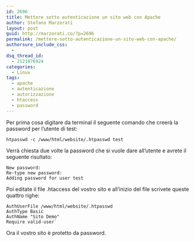 ```yaml
---
id: 2696
title: Mettere sotto autenticazione un sito web con Apache
author: Stefano Marzorati
layout: post
guid: http://marzorati.co/?p=2696
permalink: /mettere-sotto-autenticazione-un-sito-web-con-apache/
authorsure_include_css:
  - 
dsq_thread_id:
  - 2121076924
categories:
  - Linux
tags:
  - apache
  - autenticazione
  - autorizzazione
  - htaccess
  - password
---
```

Per prima cosa digitare da terminal il seguente comando che creerà la password per l&#8217;utente di test:

`htpasswd -c /www/html/website/.htpasswd test`

Verrà chiesta due volte la password che si vuole dare all&#8217;utente e avrete il seguente risultato:

	New password:   
	Re-type new password:   
	Adding password for user test   


Poi editate il file .htaccess del vostro sito e all&#8217;inizio del file scrivete queste quattro righe:

	AuthUserFile /www/html/website/.htpasswd   
	AuthType Basic   
	AuthName "Sito Demo"   
	Require valid-user`

Ora il vostro sito è protetto da password.